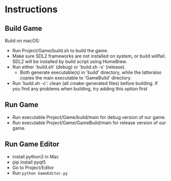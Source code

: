 # Instructions

## Build Game

Build on macOS:

- Run Project/Game/build.sh to build the game.
- Make sure SDL2 frameworks are not installed on system, or build willfail. SDL2 will be installed 
by build script using HomeBrew.
- Run either 'build.sh' (debug) or 'build.sh -s' (release). 
  - Both generate executable(s) in 'build' directory, while the latteralso copies the main executable to 
  'GameBuild' directory.
- Run 'build.sh -c': clean (all cmake-generated files) before building. If you find any problems when building, try adding this option first
 
 ## Run Game
 
 - Run executable Project/Game/build/main for debug version of our game.
 - Run executable Project/Game/GameBuild/main for release version of our game.
 
 ## Run Game Editor
 
 - install python3 in Mac
 - pip install pyqt5
 - Go to Project/Editor
 - Run `python GameEditor.py`
